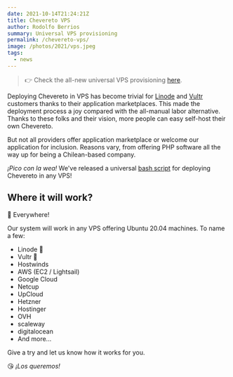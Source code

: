 ```yaml
---
date: 2021-10-14T21:24:21Z
title: Chevereto VPS
author: Rodolfo Berrios
summary: Universal VPS provisioning
permalink: /chevereto-vps/
image: /photos/2021/vps.jpeg
tags:
  - news
---
```


> 👉 Check the all-new universal VPS provisioning [here](https://github.com/chevereto/vps).

Deploying Chevereto in VPS has become trivial for [Linode](https://chevereto.com/go/linode) and [Vultr](https://chevereto.com/go/vultr) customers thanks to their application marketplaces. This made the deployment process a joy compared with the all-manual labor alternative. Thanks to these folks and their vision, more people can easy self-host their own Chevereto.

But not all providers offer application marketplace or welcome our application for inclusion. Reasons vary, from offering PHP software all the way up for being a Chilean-based company.

*¡Pico con la wea!* We've released a universal [bash script](https://github.com/chevereto/vps) for deploying Chevereto in any VPS!

## Where it will work?

🤗 Everywhere!

Our system will work in any VPS offering Ubuntu 20.04 machines. To name a few:

* Linode 💖
* Vultr 💖
* Hostwinds
* AWS (EC2 / Lightsail)
* Google Cloud
* Netcup
* UpCloud
* Hetzner
* Hostinger
* OVH
* scaleway
* digitalocean
* And more...

Give a try and let us know how it works for you.

😘 *¡Los queremos!*
